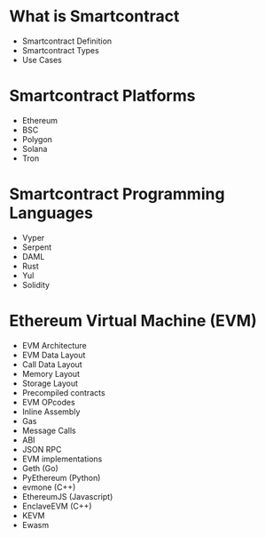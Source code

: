 # What is Smartcontract
- Smartcontract Definition
- Smartcontract Types
- Use Cases

# Smartcontract Platforms
- Ethereum
- BSC
- Polygon
- Solana
- Tron

# Smartcontract Programming Languages
- Vyper
- Serpent
- DAML
- Rust
- Yul
- Solidity

# Ethereum Virtual Machine (EVM)
- EVM Architecture
- EVM Data Layout
- Call Data Layout 
- Memory Layout
- Storage Layout
- Precompiled contracts
- EVM OPcodes
- Inline Assembly
- Gas
- Message Calls
- ABI
- JSON RPC
- EVM implementations
- Geth (Go)
- PyEthereum (Python)
- evmone (C++)
- EthereumJS (Javascript)
- EnclaveEVM (C++)
- KEVM
- Ewasm
